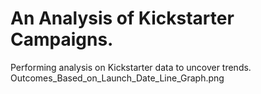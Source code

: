# An Analysis of Kickstarter Campaigns. 
Performing analysis on Kickstarter data to uncover trends.  
Outcomes_Based_on_Launch_Date_Line_Graph.png

